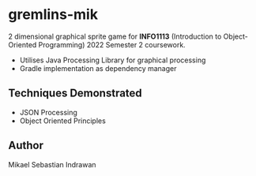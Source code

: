 # gremlins-mik
2 dimensional graphical sprite game for **INFO1113** (Introduction to Object-Oriented Programming) 2022 Semester 2 coursework.
- Utilises Java Processing Library for graphical processing
- Gradle implementation as dependency manager

## Techniques Demonstrated
  - JSON Processing
  - Object Oriented Principles
  
## Author
Mikael Sebastian Indrawan
